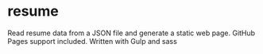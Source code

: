 # resume
Read resume data from a JSON file and generate a static web page. GitHub Pages support included.  Written with Gulp and sass
